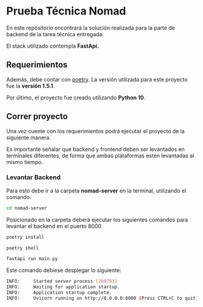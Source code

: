 # Prueba Técnica Nomad

En este repositorio encontrará la solución realizada para la parte de backend de la tarea técnica entregada.

El stack utilizado contempla **FastApi.**

## Requerimientos
Además, debe contar con [poetry](https://python-poetry.org/docs/). La versión utilizada para este proyecto fue la **versión 1.5.1**.

Por último, el proyecto fue creado utilizando **Python 10**.

## Correr proyecto

Una vez cuente con los requerimientos podrá ejecutar el proyecto de la siguiente manera. 

Es importante señalar que backend y frontend deben ser levantados en terminales diferentes, de forma que ambas plataformas esten levantadas al mismo tiempo.

### Levantar Backend

Para esto debe ir a la carpeta **nomad-server** en la terminal, utilizando el comando:

```bash
cd nomad-server
```

Posicionado en la carpeta deberá ejecutar los siguientes comandos para levantar el backend en el puerto 8000

```bash
poetry install
```
```bash
poetry shell
```
```bash
fastapi run main.py
```

Este comando debiese desplegar lo siguiente:

```bash
INFO:     Started server process [280793]
INFO:     Waiting for application startup.
INFO:     Application startup complete.
INFO:     Uvicorn running on http://0.0.0.0:8000 (Press CTRL+C to quit)
